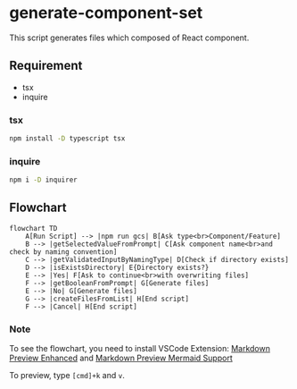 # generate-component-set

This script generates files which composed of React component.

## Requirement
- tsx
- inquire

### tsx

```sh
npm install -D typescript tsx
```

### inquire

```sh
npm i -D inquirer
```

## Flowchart

```mermaid
flowchart TD
    A[Run Script] --> |npm run gcs| B[Ask type<br>Component/Feature]
    B --> |getSelectedValueFromPrompt| C[Ask component name<br>and check by naming convention]
    C --> |getValidatedInputByNamingType| D[Check if directory exists]
    D --> |isExistsDirectory| E{Directory exists?}
    E --> |Yes| F[Ask to continue<br>with overwriting files]
    F --> |getBooleanFromPrompt| G[Generate files]
    E --> |No| G[Generate files]
    G --> |createFilesFromList| H[End script]
    F --> |Cancel| H[End script]
```

### Note
To see the flowchart, you need to install VSCode Extension: [Markdown Preview Enhanced](https://shd101wyy.github.io/markdown-preview-enhanced/#/) and [Markdown Preview Mermaid Support](https://marketplace.visualstudio.com/items?itemName=bierner.markdown-mermaid)

To preview, type `[cmd]+k` and `v`.